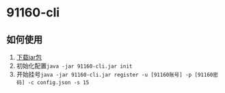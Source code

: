 # 91160-cli

## 如何使用

1. [下载jar包](https://github.com/pengpan/91160-cli/releases)
2. 初始化配置`java -jar 91160-cli.jar init`
3. 开始挂号`java -jar 91160-cli.jar register -u [91160账号] -p [91160密码] -c config.json -s 15`